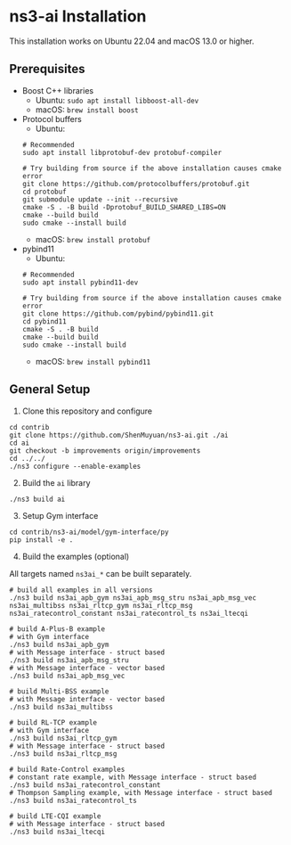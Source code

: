 # ns3-ai Installation

This installation works on Ubuntu 22.04 and macOS 13.0 or higher.

## Prerequisites

- Boost C++ libraries
    - Ubuntu: `sudo apt install libboost-all-dev`
    - macOS: `brew install boost`
- Protocol buffers
    - Ubuntu:
    ```shell
    # Recommended
    sudo apt install libprotobuf-dev protobuf-compiler
    
    # Try building from source if the above installation causes cmake error
    git clone https://github.com/protocolbuffers/protobuf.git
    cd protobuf
    git submodule update --init --recursive
    cmake -S . -B build -Dprotobuf_BUILD_SHARED_LIBS=ON
    cmake --build build
    sudo cmake --install build
    ```
    - macOS: `brew install protobuf`
- pybind11
    - Ubuntu:
    ```shell
    # Recommended
    sudo apt install pybind11-dev
    
    # Try building from source if the above installation causes cmake error
    git clone https://github.com/pybind/pybind11.git
    cd pybind11
    cmake -S . -B build
    cmake --build build
    sudo cmake --install build
    ```
    - macOS: `brew install pybind11`

## General Setup

1. Clone this repository and configure

```shell
cd contrib
git clone https://github.com/ShenMuyuan/ns3-ai.git ./ai
cd ai
git checkout -b improvements origin/improvements
cd ../../
./ns3 configure --enable-examples
```

2. Build the `ai` library

```shell
./ns3 build ai
```

3. Setup Gym interface

```shell
cd contrib/ns3-ai/model/gym-interface/py
pip install -e .
```

4. Build the examples (optional)

All targets named `ns3ai_*` can be built separately.

```shell
# build all examples in all versions
./ns3 build ns3ai_apb_gym ns3ai_apb_msg_stru ns3ai_apb_msg_vec ns3ai_multibss ns3ai_rltcp_gym ns3ai_rltcp_msg ns3ai_ratecontrol_constant ns3ai_ratecontrol_ts ns3ai_ltecqi

# build A-Plus-B example
# with Gym interface
./ns3 build ns3ai_apb_gym
# with Message interface - struct based
./ns3 build ns3ai_apb_msg_stru
# with Message interface - vector based
./ns3 build ns3ai_apb_msg_vec

# build Multi-BSS example
# with Message interface - vector based
./ns3 build ns3ai_multibss

# build RL-TCP example
# with Gym interface
./ns3 build ns3ai_rltcp_gym
# with Message interface - struct based
./ns3 build ns3ai_rltcp_msg

# build Rate-Control examples
# constant rate example, with Message interface - struct based
./ns3 build ns3ai_ratecontrol_constant
# Thompson Sampling example, with Message interface - struct based
./ns3 build ns3ai_ratecontrol_ts

# build LTE-CQI example
# with Message interface - struct based
./ns3 build ns3ai_ltecqi
```
